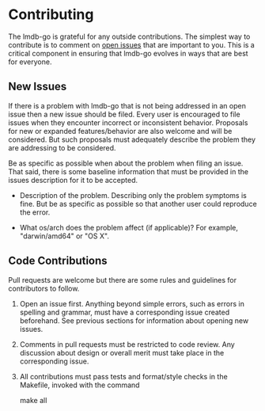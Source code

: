# Contributing

The lmdb-go is grateful for any outside contributions.  The simplest way to
contribute is to comment on [open
issues](https://github.com/bmatsuo/lmdb-go/issues?q=is%3Aissue+is%3Aopen+sort%3Aupdated-desc)
that are important to you.  This is a critical component in ensuring that
lmdb-go evolves in ways that are best for everyone.

## New Issues

If there is a problem with lmdb-go that is not being addressed in an open issue
then a new issue should be filed.  Every user is encouraged to file issues when
they encounter incorrect or inconsistent behavior.  Proposals for new or
expanded features/behavior are also welcome and will be considered. But such
proposals must adequately describe the problem they are addressing to be
considered.

Be as specific as possible when about the problem when filing an issue.  That
said, there is some baseline information that must be provided in the issues
description for it to be accepted.

-  Description of the problem.  Describing only the problem symptoms is fine.
   But be as specific as possible so that another user could reproduce the
   error.

-  What os/arch does the problem affect (if applicable)? For example, "darwin/amd64" or "OS X".

## Code Contributions

Pull requests are welcome but there are some rules and guidelines for
contributors to follow.

1.  Open an issue first. Anything beyond simple errors, such as errors in
    spelling and grammar, must have a corresponding issue created beforehand.
    See previous sections for information about opening new issues.

2.  Comments in pull requests must be restricted to code review.  Any
    discussion about design or overall merit must take place in the corresponding
    issue.

3.  All contributions must pass tests and format/style checks in the Makefile,
    invoked with the command

    make all
